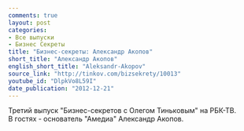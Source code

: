 ```yaml
---
comments: true
layout: post
categories:
- Все выпуски
- Бизнес Секреты
title: "Бизнес-секреты: Александр Акопов"
short_title: "Александр Акопов"
english_short_title: "Aleksandr-Akopov"
source_link: "http://tinkov.com/bizsekrety/10013"
youtube_id: "DlpkVo8L59I"
date_publication: "2012-12-21"
---
```

Третий выпуск "Бизнес-секретов с Олегом Тиньковым" на РБК-ТВ.  
В гостях - основатель "Амедиа" Александр Акопов.